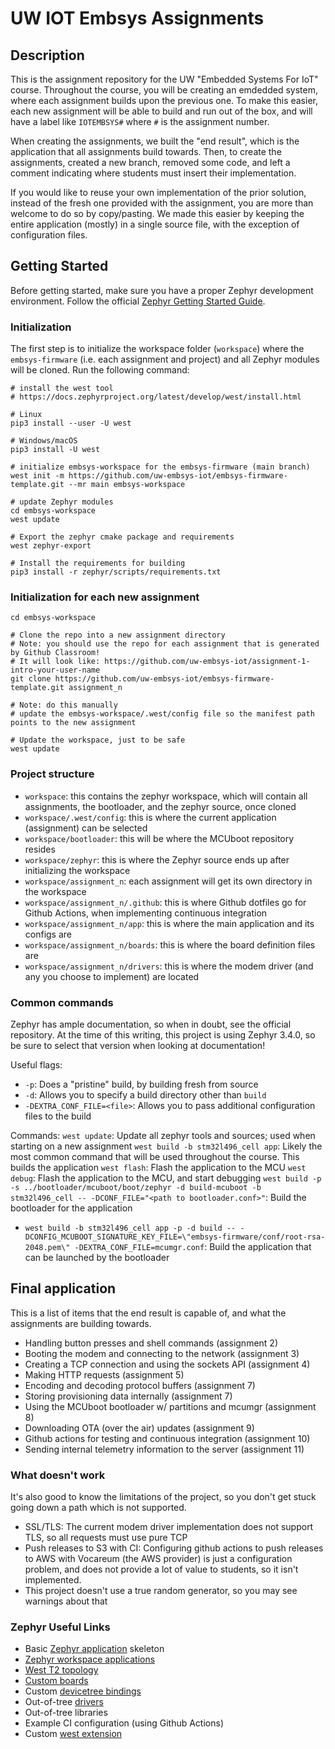 # UW IOT Embsys Assignments

## Description
This is the assignment repository for the UW "Embedded Systems For IoT" course. Throughout the course,
you will be creating an emdedded system, where each assignment builds upon the previous one. To make
this easier, each new assignment will be able to build and run out of the box, and will have a label
like `IOTEMBSYS#` where `#` is the assignment number.

When creating the assignments, we built the "end result", which is the application that all assignments build towards. Then, to create the assignments, created a new branch, removed some code, and left a comment indicating where students must insert their implementation.

If you would like to reuse your own implementation of the prior solution, instead of the fresh one provided with the assignment, you are more than welcome to do so by copy/pasting. We made this easier by keeping the entire application (mostly) in a single source file, with the exception of configuration files.

## Getting Started

Before getting started, make sure you have a proper Zephyr development
environment. Follow the official
[Zephyr Getting Started Guide](https://docs.zephyrproject.org/latest/getting_started/index.html).

### Initialization

The first step is to initialize the workspace folder (``workspace``) where
the ``embsys-firmware`` (i.e. each assignment and project) and all Zephyr modules will be cloned. Run the following
command:

```shell
# install the west tool
# https://docs.zephyrproject.org/latest/develop/west/install.html

# Linux
pip3 install --user -U west

# Windows/macOS
pip3 install -U west

# initialize embsys-workspace for the embsys-firmware (main branch)
west init -m https://github.com/uw-embsys-iot/embsys-firmware-template.git --mr main embsys-workspace

# update Zephyr modules
cd embsys-workspace
west update

# Export the zephyr cmake package and requirements
west zephyr-export

# Install the requirements for building
pip3 install -r zephyr/scripts/requirements.txt
```

### Initialization for each new assignment
```shell
cd embsys-workspace

# Clone the repo into a new assignment directory
# Note: you should use the repo for each assignment that is generated by Github Classroom!
# It will look like: https://github.com/uw-embsys-iot/assignment-1-intro-your-user-name
git clone https://github.com/uw-embsys-iot/embsys-firmware-template.git assignment_n

# Note: do this manually
# update the embsys-workspace/.west/config file so the manifest path points to the new assignment

# Update the workspace, just to be safe
west update
```

### Project structure
- `workspace`: this contains the zephyr workspace, which will contain all assignments, the bootloader, and the zephyr source, once cloned
- `workspace/.west/config`: this is where the current application (assignment) can be selected
- `workspace/bootloader`: this will be where the MCUboot repository resides
- `workspace/zephyr`: this is where the Zephyr source ends up after initializing the workspace
- `workspace/assignment_n`: each assignment will get its own directory in the workspace
- `workspace/assignment_n/.github`: this is where Github dotfiles go for Github Actions, when implementing continuous integration
- `workspace/assignment_n/app`: this is where the main application and its configs are
- `workspace/assignment_n/boards`: this is where the board definition files are
- `workspace/assignment_n/drivers`: this is where the modem driver (and any you choose to implement) are located


### Common commands
Zephyr has ample documentation, so when in doubt, see the official repository. At the time of this
writing, this project is using Zephyr 3.4.0, so be sure to select that version when looking at documentation!

Useful flags:
- `-p`: Does a "pristine" build, by building fresh from source
- `-d`: Allows you to specify a build directory other than `build`
- `-DEXTRA_CONF_FILE=<file>`: Allows you to pass additional configuration files to the build

Commands:
`west update`: Update all zephyr tools and sources; used when starting on a new assignment
`west build -b stm32l496_cell app`: Likely the most common command that will be used throughout the course. This builds the application
`west flash`: Flash the application to the MCU
`west debug`: Flash the application to the MCU, and start debugging
`west build -p -s ../bootloader/mcuboot/boot/zephyr -d build-mcuboot -b stm32l496_cell -- -DCONF_FILE="<path to bootloader.conf>"`: Build the bootloader for the application
- `west build -b stm32l496_cell app -p -d build -- -DCONFIG_MCUBOOT_SIGNATURE_KEY_FILE=\"embsys-firmware/conf/root-rsa-2048.pem\" -DEXTRA_CONF_FILE=mcumgr.conf`: Build the application that can be launched by the bootloader

## Final application
This is a list of items that the end result is capable of, and what the assignments are building towards.

- Handling button presses and shell commands (assignment 2)
- Booting the modem and connecting to the network (assignment 3)
- Creating a TCP connection and using the sockets API (assignment 4)
- Making HTTP requests (assignment 5)
- Encoding and decoding protocol buffers (assignment 7)
- Storing provisioning data internally (assignment 7)
- Using the MCUboot bootloader w/ partitions and mcumgr (assignment 8)
- Downloading OTA (over the air) updates (assignment 9)
- Github actions for testing and continuous integration (assignment 10)
- Sending internal telemetry information to the server (assignment 11)

### What doesn't work
It's also good to know the limitations of the project, so you don't get stuck going down a path which is not supported.

- SSL/TLS: The current modem driver implementation does not support TLS, so all requests must use pure TCP
- Push releases to S3 with CI: Configuring github actions to push releases to AWS with Vocareum (the AWS provider) is just a configuration problem, and does not provide a lot of value to students, so it isn't implemented.
- This project doesn't use a true random generator, so you may see warnings about that

### Zephyr Useful Links

- Basic [Zephyr application][app_dev] skeleton
- [Zephyr workspace applications][workspace_app]
- [West T2 topology][west_t2]
- [Custom boards][board_porting]
- Custom [devicetree bindings][bindings]
- Out-of-tree [drivers][drivers]
- Out-of-tree libraries
- Example CI configuration (using Github Actions)
- Custom [west extension][west_ext]

[app_dev]: https://docs.zephyrproject.org/latest/develop/application/index.html
[workspace_app]: https://docs.zephyrproject.org/latest/develop/application/index.html#zephyr-workspace-app
[west_t2]: https://docs.zephyrproject.org/latest/develop/west/workspaces.html#west-t2
[board_porting]: https://docs.zephyrproject.org/latest/guides/porting/board_porting.html
[bindings]: https://docs.zephyrproject.org/latest/guides/dts/bindings.html
[drivers]: https://docs.zephyrproject.org/latest/reference/drivers/index.html
[zephyr]: https://github.com/zephyrproject-rtos/zephyr
[west_ext]: https://docs.zephyrproject.org/latest/develop/west/extensions.html
